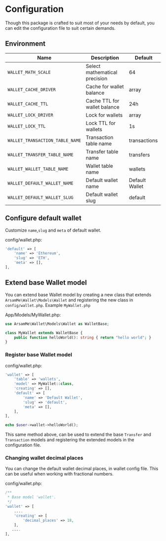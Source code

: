 # Configuration

Though this package is crafted to suit most of your needs by default, you can edit the configuration file to suit certain demands.

## Environment

| Name                            | Description                   | Default        | 
|---------------------------------|-------------------------------|----------------|
| `WALLET_MATH_SCALE`             | Select mathematical precision | 64             |
| `WALLET_CACHE_DRIVER`           | Cache for wallet balance      | array          |
| `WALLET_CACHE_TTL`              | Cache TTL for wallet balance  | 24h            |
| `WALLET_LOCK_DRIVER`            | Lock for wallets              | array          |
| `WALLET_LOCK_TTL`               | Lock TTL for wallets          | 1s             |
| `WALLET_TRANSACTION_TABLE_NAME` | Transaction table name        | transactions   |
| `WALLET_TRANSFER_TABLE_NAME`    | Transfer table name           | transfers      |
| `WALLET_WALLET_TABLE_NAME`      | Wallet table name             | wallets        |
| `WALLET_DEFAULT_WALLET_NAME`    | Default wallet name           | Default Wallet |
| `WALLET_DEFAULT_WALLET_SLUG`    | Default wallet slug           | default        |

## Configure default wallet
Customize `name`,`slug` and `meta` of default wallet.

config/wallet.php:
```php
'default' => [
    'name' => 'Ethereum',
    'slug' => 'ETH',
    'meta' => [],
],
```
## Extend base Wallet model
You can extend base Wallet model by creating a new class that extends `ArsamMe\Wallet\Models\Wallet` and registering the new class in `config/wallet.php`.
Example `MyWallet.php`

App/Models/MyWallet.php:
```php
use ArsamMe\Wallet\Models\Wallet as WalletBase;

class MyWallet extends WalletBase {
    public function helloWorld(): string { return "hello world"; }
}
```
### Register base Wallet model

config/wallet.php:
```php
'wallet' => [
    'table' => 'wallets',
    'model' => MyWallet::class,
    'creating' => [],
    'default' => [
        'name' => 'Default Wallet',
        'slug' => 'default',
        'meta' => [],
    ],
],
```
```php
echo $user->wallet->helloWorld();
```
This same method above, can be used to extend the base `Transfer` and `Transaction` models and registering the extended models in the configuration file.
### Changing wallet decimal places

You can change the default wallet decimal places, in wallet config file. This can be useful when working with fractional numbers.

config/wallet.php:
```php
/**
 * Base model 'wallet'.
 */
'wallet' => [
    ....
    'creating' => [
        'decimal_places' => 18,
    ],
   ....
],
```


